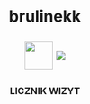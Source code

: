 <h1 align="center">brulinekk
<p align="center">
  <img align="center" width="50px" src="https://cdn.jsdelivr.net/npm/simple-icons@v3/icons/discord.svg" />
  <img src="https://readme-typing-svg.herokuapp.com/?center=true&vCenter=true&color=da3287&width=500&lines=+discord.gg/fivepvppl" />
</p></h1>
<h3 align="center" src="https://profile-counter.glitch.me/brulinekk/count.svg" alt="LICZNIK WIZYT">LICZNIK WIZYT</h3>
